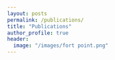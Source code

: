 ```yaml
---
layout: posts
permalink: /publications/
title: "Publications"
author_profile: true
header:
  image: "/images/fort point.png"
---
```


